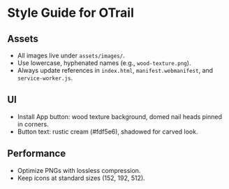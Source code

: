 # Style Guide for OTrail

## Assets
- All images live under `assets/images/`.
- Use lowercase, hyphenated names (e.g., `wood-texture.png`).
- Always update references in `index.html`, `manifest.webmanifest`, and `service-worker.js`.

## UI
- Install App button: wood texture background, domed nail heads pinned in corners.
- Button text: rustic cream (#fdf5e6), shadowed for carved look.

## Performance
- Optimize PNGs with lossless compression.
- Keep icons at standard sizes (152, 192, 512).